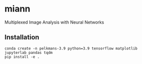 # miann
Multiplexed Image Analysis with Neural Networks

## Installation
```
conda create -n pelkmans-3.9 python=3.9 tensorflow matplotlib jupyterlab pandas tqdm
pip install -e .
```
